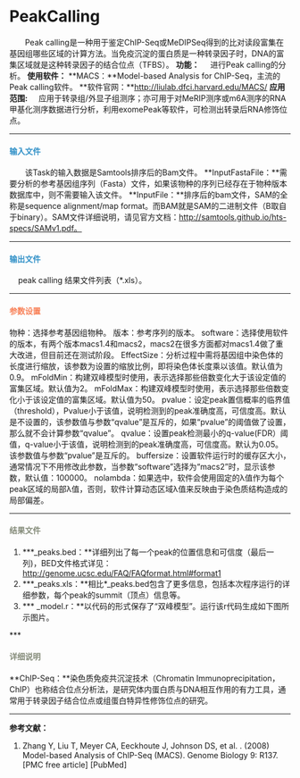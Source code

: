 # PeakCalling
　　Peak calling是一种用于鉴定ChIP-Seq或MeDIPSeq得到的比对读段富集在基因组哪些区域的计算方法。当免疫沉淀的蛋白质是一种转录因子时，DNA的富集区域就是这种转录因子的结合位点（TFBS）。
**功能：**
&nbsp;&nbsp;&nbsp;&nbsp;进行Peak calling的分析。
**使用软件：**
**MACS：**Model-based Analysis for ChIP-Seq，主流的Peak calling软件。
**软件官网：**http://liulab.dfci.harvard.edu/MACS/
**应用范围:**
&nbsp;&nbsp;&nbsp;&nbsp;应用于转录组/外显子组测序；亦可用于对MeRIP测序或m6A测序的RNA甲基化测序数据进行分析，利用exomePeak等软件，可检测出转录后RNA修饰位点。
****

#### **<i class="fa fa-dot-circle-o" aria-hidden="true" style="color:#3090C7"></i><span style="color:#3090C7"> 输入文件**
　　该Task的输入数据是Samtools排序后的Bam文件。
	**InputFastaFile：**需要分析的参考基因组序列（Fasta）文件，如果该物种的序列已经存在于物种版本数据库中，则不需要输入该文件。
**InputFile：**排序后的bam文件，SAM的全称是sequence alignment/map format。而BAM就是SAM的二进制文件（B取自于binary）。SAM文件详细说明，请见官方文档：http://samtools.github.io/hts-specs/SAMv1.pdf。
***

#### **<i class="fa fa-dot-circle-o" aria-hidden="true" style="color:#3090C7"></i><span style="color:#3090C7"> 输出文件**
&nbsp;&nbsp;&nbsp;&nbsp;peak calling 结果文件列表（*.xls）。
****

#### **<i class="fa fa-cog" aria-hidden="true" style="color:#F88158"></i> <span style="color:#F88158">参数设置**
<label id='species'>物种：</label>选择参考基因组物种。
<label id='speciesVersion'>版本：</label>参考序列的版本。
<label id='software'>software：</label>选择使用软件的版本，有两个版本macs1.4和macs2，macs2在很多方面都对macs1.4做了重大改进，但目前还在测试阶段。
<label id='EffectSize'>EffectSize：</label>分析过程中需将基因组中染色体的长度进行缩放，该参数为设置的缩放比例，即将染色体长度乘以该值。默认值为0.9。
<label id='mFoldMin'>mFoldMin：</label>构建双峰模型时使用，表示选择那些倍数变化大于该设定值的富集区域。默认值为2。
<label id='mFoldMax'>mFoldMax：</label>构建双峰模型时使用，表示选择那些倍数变化小于该设定值的富集区域。默认值为50。
<label id='pvalue'>pvalue：</label>设定peak置信概率的临界值（threshold），Pvalue小于该值，说明检测到的peak准确度高，可信度高。默认是不设置的，该参数值与参数“qvalue”是互斥的，如果“pvalue”的阈值做了设置，那么就不会计算参数“qvalue”。
<label id='qvalue'>qvalue：</label>设置peak检测最小的q-value(FDR）阈值，q-value小于该值，说明检测到的peak准确度高，可信度高。默认为0.05。该参数值与参数“pvalue”是互斥的。
<label id='buffersize'>buffersize：</label>设置软件运行时的缓存区大小，通常情况下不用修改此参数，当参数“software”选择为“macs2”时，显示该参数，默认值：100000。
<label id='nolambda'>nolambda：</label>如果选中，软件会使用固定的λ值作为每个peak区域的局部λ值，否则，软件计算动态区域λ值来反映由于染色质结构造成的局部偏差。
****

#### **<i class="fa fa-file-text" aria-hidden="true" style="color:#848b79"></i><span style="color:#848b79"> 结果文件**
1)	**\*_peaks.bed：**详细列出了每一个peak的位置信息和可信度（最后一列)，BED文件格式详见：http://genome.ucsc.edu/FAQ/FAQformat.html#format1
2)	**\*_peaks.xls：**相比\*_peaks.bed包含了更多信息，包括本次程序运行的详细参数，每个peak的summit（顶点）信息等。
3)	**\* _model.r：**以代码的形式保存了“双峰模型”。运行该r代码生成如下图所示图片。
<div style="text-align:center">
	<img data-src="1.png" width="300px" ></img>
</div>
***

#### **<i class="fa fa-file-text" aria-hidden="true" style="color:#848b79"></i><span style="color:#848b79"> 详细说明**
**ChIP-Seq：**染色质免疫共沉淀技术（Chromatin Immunoprecipitation，ChIP）也称结合位点分析法，是研究体内蛋白质与DNA相互作用的有力工具，通常用于转录因子结合位点或组蛋白特异性修饰位点的研究。
***
**参考文献：**
1.	Zhang Y, Liu T, Meyer CA, Eeckhoute J, Johnson DS, et al. . (2008) Model-based Analysis of ChIP-Seq (MACS). Genome Biology 9: R137. [PMC free article] [PubMed]


